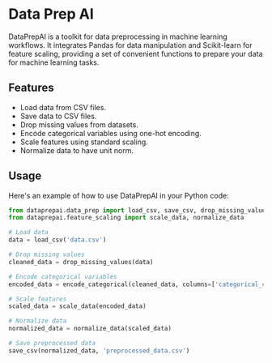 # Data Prep AI

DataPrepAI is a toolkit for data preprocessing in machine learning workflows. It integrates Pandas for data manipulation and Scikit-learn for feature scaling, providing a set of convenient functions to prepare your data for machine learning tasks.

## Features

- Load data from CSV files.
- Save data to CSV files.
- Drop missing values from datasets.
- Encode categorical variables using one-hot encoding.
- Scale features using standard scaling.
- Normalize data to have unit norm.

## Usage

Here's an example of how to use DataPrepAI in your Python code:

```python
from dataprepai.data_prep import load_csv, save_csv, drop_missing_values, encode_categorical
from dataprepai.feature_scaling import scale_data, normalize_data

# Load data
data = load_csv('data.csv')

# Drop missing values
cleaned_data = drop_missing_values(data)

# Encode categorical variables
encoded_data = encode_categorical(cleaned_data, columns=['categorical_column'])

# Scale features
scaled_data = scale_data(encoded_data)

# Normalize data
normalized_data = normalize_data(scaled_data)

# Save preprocessed data
save_csv(normalized_data, 'preprocessed_data.csv')

```
